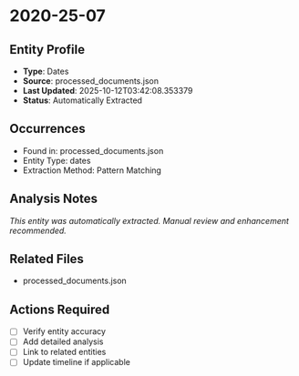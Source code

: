# 2020-25-07

## Entity Profile
- **Type**: Dates
- **Source**: processed_documents.json
- **Last Updated**: 2025-10-12T03:42:08.353379
- **Status**: Automatically Extracted

## Occurrences
- Found in: processed_documents.json
- Entity Type: dates
- Extraction Method: Pattern Matching

## Analysis Notes
*This entity was automatically extracted. Manual review and enhancement recommended.*

## Related Files
- processed_documents.json

## Actions Required
- [ ] Verify entity accuracy
- [ ] Add detailed analysis
- [ ] Link to related entities
- [ ] Update timeline if applicable
